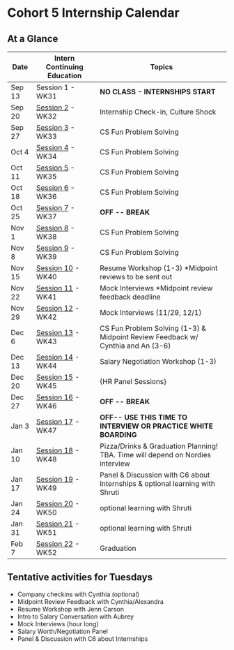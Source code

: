 # Cohort 5 Internship Calendar

## At a Glance

Date    | Intern Continuing Education         | Topics
--------|-------------------------------------|-----------------------------
Sep 13  | Session 1 - WK31 | **NO CLASS - INTERNSHIPS START**
Sep 20  | [Session 2](#session-2) - WK32 | Internship Check-in, Culture Shock
Sep 27  | [Session 3](#session-3) - WK33 | CS Fun Problem Solving
Oct 4   | [Session 4](#session-4) - WK34 | CS Fun Problem Solving
Oct 11  | [Session 5](#session-5) - WK35 |  CS Fun Problem Solving
Oct 18   | [Session 6](#session-6) - WK36 | CS Fun Problem Solving
Oct 25  | [Session 7](#session-7) - WK37 | **OFF -- BREAK**
Nov 1   | [Session 8](#session-8) - WK38 | CS Fun Problem Solving
Nov 8  | [Session 9](#session-9) - WK39 | CS Fun Problem Solving
Nov 15  | [Session 10](#session-10) - WK40 | Resume Workshop (1-3) *Midpoint reviews to be sent out
Nov 22  | [Session 11](#session-11) - WK41 | Mock Interviews *Midpoint review feedback deadline
Nov 29   | [Session 12](#session-12) - WK42 | Mock Interviews (11/29, 12/1)
Dec 6  | [Session 13](#session-13) - WK43 | CS Fun Problem Solving (1-3) & Midpoint Review Feedback w/ Cynthia and An (3-6)
Dec 13  | [Session 14](#session-14) - WK44 | Salary Negotiation Workshop (1-3)
Dec 20  | [Session 15](#session-15) - WK45 | {HR Panel Sessions}
Dec 27   | [Session 16](#session-16) - WK46 | **OFF -- BREAK**
Jan 3   | [Session 17](#session-17) - WK47 | **OFF-- USE THIS TIME TO INTERVIEW OR PRACTICE WHITE BOARDING**
Jan 10  | [Session 18](#session-18) - WK48 | Pizza/Drinks & Graduation Planning! TBA. Time will depend on Nordies interview
Jan 17  | [Session 19](#session-19) - WK49 | Panel & Discussion with C6 about Internships & optional learning with Shruti
Jan 24  |  [Session 20](#session-20) - WK50 | optional learning with Shruti
Jan 31  | [Session 21](#session-21) - WK51 |  optional learning with Shruti
Feb 7   | [Session 22](#session-22) - WK52 | Graduation

## Tentative activities for Tuesdays
- Company checkins with Cynthia (optional)
- Midpoint Review Feedback with Cynthia/Alexandra
- Resume Workshop with Jenn Carson
- Intro to Salary Conversation with Aubrey
- Mock Interviews (hour long)
- Salary Worth/Negotiation Panel
- Panel & Discussion with C6 about Internships

